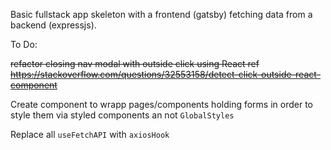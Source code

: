 Basic fullstack app skeleton with a frontend (gatsby) fetching data from a backend (expressjs).

To Do:

~~refactor closing nav modal with outside click using React ref
https://stackoverflow.com/questions/32553158/detect-click-outside-react-component~~

Create component to wrapp pages/components holding forms in order to style them via styled components an not `GlobalStyles`

Replace all `useFetchAPI` with `axiosHook`
